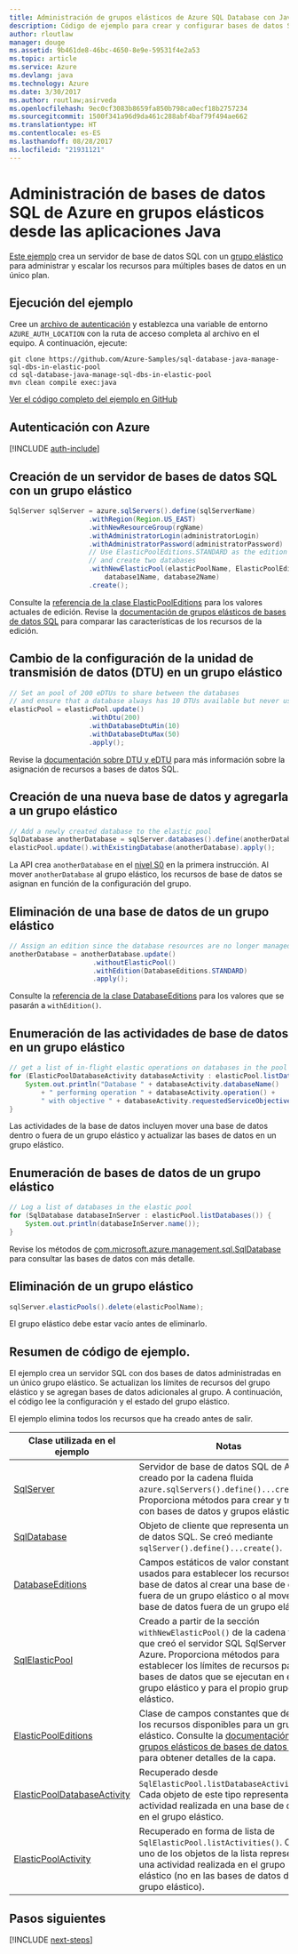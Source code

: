 ```yaml
---
title: Administración de grupos elásticos de Azure SQL Database con Java | Microsoft Docs
description: Código de ejemplo para crear y configurar bases de datos SQL de Azure mediante el SDK de Azure para Java
author: rloutlaw
manager: douge
ms.assetid: 9b461de8-46bc-4650-8e9e-59531f4e2a53
ms.topic: article
ms.service: Azure
ms.devlang: java
ms.technology: Azure
ms.date: 3/30/2017
ms.author: routlaw;asirveda
ms.openlocfilehash: 9ec0cf3083b8659fa850b798ca0ecf18b2757234
ms.sourcegitcommit: 1500f341a96d9da461c288abf4baf79f494ae662
ms.translationtype: HT
ms.contentlocale: es-ES
ms.lasthandoff: 08/28/2017
ms.locfileid: "21931121"
---
```

# <a name="manage-azure-sql-databases-in-elastic-pools-from-your-java-applications"></a>Administración de bases de datos SQL de Azure en grupos elásticos desde las aplicaciones Java

[Este ejemplo](https://github.com/Azure-Samples/sql-database-java-manage-sql-dbs-in-elastic-pool) crea un servidor de base de datos SQL con un [grupo elástico](https://docs.microsoft.com/azure/sql-database/sql-database-elastic-pool) para administrar y escalar los recursos para múltiples bases de datos en un único plan.

## <a name="run-the-sample"></a>Ejecución del ejemplo

Cree un [archivo de autenticación](https://github.com/Azure/azure-sdk-for-java/blob/master/AUTH.md) y establezca una variable de entorno `AZURE_AUTH_LOCATION` con la ruta de acceso completa al archivo en el equipo. A continuación, ejecute:

```
git clone https://github.com/Azure-Samples/sql-database-java-manage-sql-dbs-in-elastic-pool
cd sql-database-java-manage-sql-dbs-in-elastic-pool
mvn clean compile exec:java
```

[Ver el código completo del ejemplo en GitHub](https://github.com/Azure-Samples/sql-database-java-manage-sql-dbs-in-elastic-pool)

## <a name="authenticate-with-azure"></a>Autenticación con Azure

[!INCLUDE [auth-include](includes/java-auth-include.md)]

## <a name="create-a-sql-database-server-with-an-elastic-pool"></a>Creación de un servidor de bases de datos SQL con un grupo elástico

```java
SqlServer sqlServer = azure.sqlServers().define(sqlServerName)
                    .withRegion(Region.US_EAST)
                    .withNewResourceGroup(rgName)
                    .withAdministratorLogin(administratorLogin)
                    .withAdministratorPassword(administratorPassword)
                    // Use ElasticPoolEditions.STANDARD as the edition
                    // and create two databases
                    .withNewElasticPool(elasticPoolName, ElasticPoolEditions.STANDARD, 
                        database1Name, database2Name)
                    .create();
```

Consulte la [referencia de la clase ElasticPoolEditions](https://docs.microsoft.com/java/api/com.microsoft.azure.management.sql._elastic_pool_editions) para los valores actuales de edición. Revise la [documentación de grupos elásticos de bases de datos SQL](https://docs.microsoft.com/azure/sql-database/sql-database-elastic-pool) para comparar las características de los recursos de la edición. 

## <a name="change-database-transaction-unit-dtu-settings-in-an-elastic-pool"></a>Cambio de la configuración de la unidad de transmisión de datos (DTU) en un grupo elástico

```java
// Set an pool of 200 eDTUs to share between the databases
// and ensure that a database always has 10 DTUs available but never uses more than 50
elasticPool = elasticPool.update()
                    .withDtu(200)
                    .withDatabaseDtuMin(10)
                    .withDatabaseDtuMax(50)
                    .apply();
```

Revise la [documentación sobre DTU y eDTU](https://docs.microsoft.com/azure/sql-database/sql-database-what-is-a-dtu) para más información sobre la asignación de recursos a bases de datos SQL.

## <a name="create-a-new-database-and-add-it-to-an-elastic-pool"></a>Creación de una nueva base de datos y agregarla a un grupo elástico

```java
// Add a newly created database to the elastic pool
SqlDatabase anotherDatabase = sqlServer.databases().define(anotherDatabaseName).create();
elasticPool.update().withExistingDatabase(anotherDatabase).apply();            
```

La API crea `anotherDatabase` en el [nivel S0](https://docs.microsoft.com/azure/sql-database/sql-database-service-tiers) en la primera instrucción. Al mover `anotherDatabase` al grupo elástico, los recursos de base de datos se asignan en función de la configuración del grupo.

## <a name="remove-a-database-from-an-elastic-pool"></a>Eliminación de una base de datos de un grupo elástico
```java
// Assign an edition since the database resources are no longer managed in the pool 
anotherDatabase = anotherDatabase.update()
                     .withoutElasticPool()
                     .withEdition(DatabaseEditions.STANDARD)
                     .apply();
```

Consulte la [referencia de la clase DatabaseEditions](https://docs.microsoft.com/java/api/com.microsoft.azure.management.sql._database_editions) para los valores que se pasarán a `withEdition()`.

## <a name="list-current-database-activities-in-an-elastic-pool"></a>Enumeración de las actividades de base de datos en un grupo elástico
```java
// get a list of in-flight elastic operations on databases in the pool and log them 
for (ElasticPoolDatabaseActivity databaseActivity : elasticPool.listDatabaseActivities()) {
    System.out.println("Database " + databaseActivity.databaseName() 
        + " performing operation " + databaseActivity.operation() + 
        " with objective " + databaseActivity.requestedServiceObjective());
}
```

Las actividades de la base de datos incluyen mover una base de datos dentro o fuera de un grupo elástico y actualizar las bases de datos en un grupo elástico.


## <a name="list-databases-in-an-elastic-pool"></a>Enumeración de bases de datos de un grupo elástico
```java
// Log a list of databases in the elastic pool 
for (SqlDatabase databaseInServer : elasticPool.listDatabases()) {
    System.out.println(databaseInServer.name());
}
```

Revise los métodos de [com.microsoft.azure.management.sql.SqlDatabase](https://docs.microsoft.com/java/api/com.microsoft.azure.management.sql._sql_database) para consultar las bases de datos con más detalle.

## <a name="delete-an-elastic-pool"></a>Eliminación de un grupo elástico
```java
sqlServer.elasticPools().delete(elasticPoolName);
```

El grupo elástico debe estar vacío antes de eliminarlo.

## <a name="sample-code-summary"></a>Resumen de código de ejemplo.

El ejemplo crea un servidor SQL con dos bases de datos administradas en un único grupo elástico. Se actualizan los límites de recursos del grupo elástico y se agregan bases de datos adicionales al grupo. A continuación, el código lee la configuración y el estado del grupo elástico. 

El ejemplo elimina todos los recursos que ha creado antes de salir.

| Clase utilizada en el ejemplo | Notas |
|-------|-------|
| [SqlServer](https://docs.microsoft.com/java/api/com.microsoft.azure.management.sql._sql_server) | Servidor de base de datos SQL de Azure creado por la cadena fluida `azure.sqlServers().define()...create()`. Proporciona métodos para crear y trabajar con bases de datos y grupos elásticos. 
| [SqlDatabase](https://docs.microsoft.com/java/api/com.microsoft.azure.management.sql._sql_database) | Objeto de cliente que representa una base de datos SQL. Se creó mediante `sqlServer().define()...create()`. 
| [DatabaseEditions](https://docs.microsoft.com/java/api/com.microsoft.azure.management.sql._database_editions) | Campos estáticos de valor constante usados para establecer los recursos de base de datos al crear una base de datos fuera de un grupo elástico o al mover una base de datos fuera de un grupo elástico  
| [SqlElasticPool](https://docs.microsoft.com/java/api/com.microsoft.azure.management.sql._sql_elastic_pool) | Creado a partir de la sección `withNewElasticPool()` de la cadena fluida que creó el servidor SQL SqlServer en Azure. Proporciona métodos para establecer los límites de recursos para las bases de datos que se ejecutan en el grupo elástico y para el propio grupo elástico. 
| [ElasticPoolEditions](https://docs.microsoft.com/java/api/com.microsoft.azure.management.sql._elastic_pool_editions) | Clase de campos constantes que definen los recursos disponibles para un grupo elástico. Consulte la [documentación de grupos elásticos de bases de datos SQL](https://docs.microsoft.com/azure/sql-database/sql-database-elastic-pool) para obtener detalles de la capa. 
| [ElasticPoolDatabaseActivity](https://docs.microsoft.com/java/api/com.microsoft.azure.management.sql._elastic_pool_database_activity) | Recuperado desde `SqlElasticPool.listDatabaseActivities()`. Cada objeto de este tipo representa una actividad realizada en una base de datos en el grupo elástico.
| [ElasticPoolActivity](https://docs.microsoft.com/java/api/com.microsoft.azure.management.sql._elastic_pool_activity) | Recuperado en forma de lista de `SqlElasticPool.listActivities()`. Cada uno de los objetos de la lista representa una actividad realizada en el grupo elástico (no en las bases de datos del grupo elástico).

## <a name="next-steps"></a>Pasos siguientes

[!INCLUDE [next-steps](includes/java-next-steps.md)]